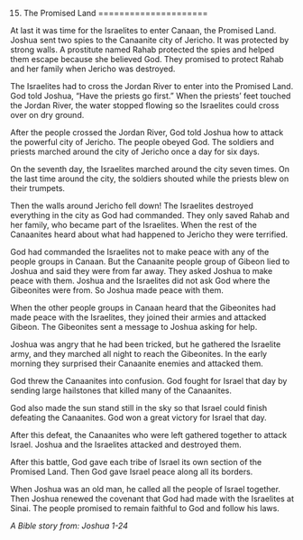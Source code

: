15. The Promised Land
=====================

At last it was time for the Israelites to enter Canaan, the Promised
Land. Joshua sent two spies to the Canaanite city of Jericho. It was
protected by strong walls. A prostitute named Rahab protected the spies
and helped them escape because she believed God. They promised to
protect Rahab and her family when Jericho was destroyed.

The Israelites had to cross the Jordan River to enter into the Promised
Land. God told Joshua, “Have the priests go first.” When the priests’
feet touched the Jordan River, the water stopped flowing so the
Israelites could cross over on dry ground.

After the people crossed the Jordan River, God told Joshua how to attack
the powerful city of Jericho. The people obeyed God. The soldiers and
priests marched around the city of Jericho once a day for six days.

On the seventh day, the Israelites marched around the city seven times.
On the last time around the city, the soldiers shouted while the priests
blew on their trumpets.

Then the walls around Jericho fell down! The Israelites destroyed
everything in the city as God had commanded. They only saved Rahab and
her family, who became part of the Israelites. When the rest of the
Canaanites heard about what had happened to Jericho they were terrified.

God had commanded the Israelites not to make peace with any of the
people groups in Canaan. But the Canaanite people group of Gibeon lied
to Joshua and said they were from far away. They asked Joshua to make
peace with them. Joshua and the Israelites did not ask God where the
Gibeonites were from. So Joshua made peace with them.

When the other people groups in Canaan heard that the Gibeonites had
made peace with the Israelites, they joined their armies and attacked
Gibeon. The Gibeonites sent a message to Joshua asking for help.

Joshua was angry that he had been tricked, but he gathered the Israelite
army, and they marched all night to reach the Gibeonites. In the early
morning they surprised their Canaanite enemies and attacked them.

God threw the Canaanites into confusion. God fought for Israel that day
by sending large hailstones that killed many of the Canaanites.

God also made the sun stand still in the sky so that Israel could finish
defeating the Canaanites. God won a great victory for Israel that day.

After this defeat, the Canaanites who were left gathered together to
attack Israel. Joshua and the Israelites attacked and destroyed them.

After this battle, God gave each tribe of Israel its own section of the
Promised Land. Then God gave Israel peace along all its borders.

When Joshua was an old man, he called all the people of Israel together.
Then Joshua renewed the covenant that God had made with the Israelites
at Sinai. The people promised to remain faithful to God and follow his
laws.

*A Bible story from: Joshua 1-24*
